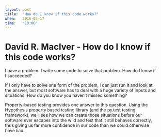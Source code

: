 ```yaml
---
layout: post
title:  "How do I know if this code works?"
when:   2016-05-17
time:   "19:00"
---
```


# David R. MacIver - How do I know if this code works?

I have a problem. I write some code to solve that problem. How do I know if I succeeded?

If I only have to solve one form of the problem, I can just run it and look at the answer,
but most software has to deal with a huge variety of inputs and situations. How do you
know you haven’t missed something?

Property-based testing provides one answer to this question. Using the Hypothesis property
based testing library (and the py.test testing framework), we’ll see how we can create
those situations before our software ever escapes into the wild and test that it still
behaves correctly, thus giving us far more confidence in our code than we could otherwise
have had.
